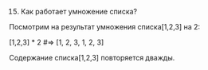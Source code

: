15. Как работает умножение списка?

Посмотрим на результат умножения списка[1,2,3] на 2:

[1,2,3] * 2
#=> [1, 2, 3, 1, 2, 3]

Содержание списка[1,2,3] повторяется дважды.
